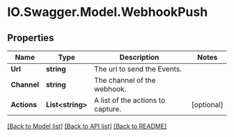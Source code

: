# IO.Swagger.Model.WebhookPush
## Properties

Name | Type | Description | Notes
------------ | ------------- | ------------- | -------------
**Url** | **string** | The url to send the Events. | 
**Channel** | **string** | The channel of the webhook. | 
**Actions** | **List&lt;string&gt;** | A list of the actions to capture. | [optional] 

[[Back to Model list]](../README.md#documentation-for-models) [[Back to API list]](../README.md#documentation-for-api-endpoints) [[Back to README]](../README.md)

